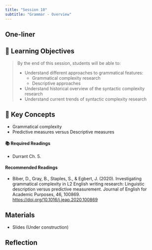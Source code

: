 ```yaml
---
title: "Session 10"
subtitle: "Grammar - Overview"
---
```


## One-liner


## 🎯 Learning Objectives

> By the end of this session, students will be able to:
> 
> - Understand different approaches to grammatical features:
>   - Grammatical complexity research
>   - Descriptive approaches
> - Understand historical overview of the syntactic complexity research
> - Understand current trends of syntactic complexity research


## 🔑 Key Concepts

- Grammatical complexity
- Predictive measures versus Descriptive measures

#### 📚 Required Readings

- Durrant Ch. 5.

#### Recommended Readings

- Biber, D., Gray, B., Staples, S., & Egbert, J. (2020). Investigating grammatical complexity in L2 English writing research: Linguistic description versus predictive measurement. Journal of English for Academic Purposes, 46, 100869. https://doi.org/10.1016/j.jeap.2020.100869


## Materials

- Slides (Under construction)


## Reflection

<!-- 
<iframe src="session1-intro/slides/slides.html" width="100%" height="600px" frameborder="0"></iframe>

[View slides in fullscreen](session1-intro/slides/slides.html){target="_blank"} -->



